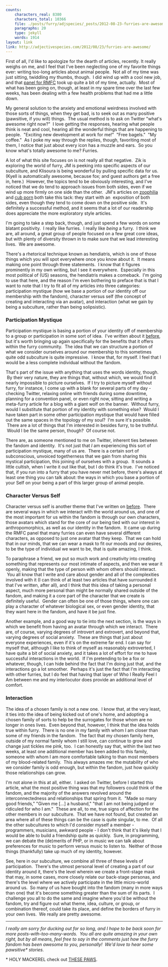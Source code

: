 ```yaml
---
counts:
    characters_real: 8380
    characters_total: 10366
    file: ./posts/furry/adjspecies/_posts/2012-08-23-furries-are-awesome.markdown
    paragraphs: 20
    type: jekyll
    words: 1914
layout: link
link: http://adjectivespecies.com/2012/08/23/furries-are-awesome/
---
```


First of all, I'd like to apologize for the dearth of articles, recently. It
really weighs on me, and I feel that I've been neglecting one of my favorite
things ever: writing too-long articles about animal people.  Not all of my time
was just sitting, twiddling my thumbs, though.  I did wind up with a cool new
job, and that [panel for
RMFC](http://adjectivespecies.com/2012/08/16/exploring-the-fandom-through-data-rmfc-2012-panel/)
took up quite a bit of my time, actually.  Most of what has been going on,
though, at least in my spare time over the last few weeks, has been dealing with
a few health problems that had me a little down.

My general solution to the anxiety and emotional weirdness involved with those
sorts of things, when they get bad, is to seek out as many positive (pawsitive,
if you will) things.  The usual method is to ask on Twitter "what's awesome
right now?"  I love getting the responses, hearing what people think is neat and
cool, hearing all the wonderful things that are happening to people.  "Exciting
new development at work for me!"  "Free bagels."  "My coffee."  As I poke my way
through the replies, though, favoriting most of them, I notice that just about
every icon has a muzzle and ears.  So you know what's totally awesome to me?
Furries.<!--more-->

A lot of what this site focuses on is not really all that negative.  Zik is
exploring the world of furry, JM is peeking into specific aspects of our
subculture, and Klisoura is being wonderful by pulling specific data for us.
(Kyell is automatically awesome, because fox; and guest authors get a free in,
here.)  However, the topics tend to be obviously interesting, and I've noticed
that we do tend to approach issues from both sides, even if we wind up more
firmly on one side than the other.  JM's articles on
[zoophilia](http://adjectivespecies.com/2012/02/06/zoophilia-in-the-furry-community/)
and [cub porn](http://adjectivespecies.com/2012/07/16/in-defence-of-cub-porn/)
both take this tack: they start with an  exposition of both sides, even though
they tend to come down on the positive side.  It's definitely a successful
method, and it seems that a lot of our readership does appreciate the more
exploratory style articles.

I'm going to take a step back, though, and just spend a few words on some
blatant positivity.  I really like furries.  I really like *being* a furry.  I
think we are, all around, a great group of people focused on a few great core
ideas, but with plenty of diversity thrown in to make sure that we lead
interesting lives.  We are awesome.

There's a rhetorical technique known as hendiatris, which is one of those things
which you will spot everywhere once you know about it.  It means making one
point through three statements.  I know that it figures prominently in my own
writing, but I see it everywhere.  Especially in this most political of (US)
seasons, the hendiatris makes a comeback.  I'm going to use that here, and the
reason I'm even bothering to preface that is that I want to note that I try to
fit all of my articles into three categories: participation mystique (how we
base a portion of our identity off our membership with the fandom), character
versus self (the concept of creating and interacting via an avatar), and
interaction (what we gain by being a subculture, rather than being solipsistic).

### Participation Mystique

Participation mystique is basing a portion of your identity off of membership to
a group or participation in some sort of idea.  I've written about it
[before](http://adjectivespecies.com/2012/01/25/participation-mystique/),
but it's worth bringing up again specifically for the benefits that it offers
within the furry community.  The idea that we can structure a portion of what we
consider ourselves around our membership to this sometimes quite odd subculture
is quite impressive.  I know that, for myself. I feel that I would be a less
complete individual without the fandom.

That's part of the issue with anything that uses the words identity, though.  By
their very nature, they are things that, without which, we would find it nearly
impossible to picture ourselves.  If I try to picture myself without furry, for
instance, I come up with a blank for several parts of my day - checking Twitter,
relaxing online with friends during some downtime, planning for a convention
panel, or even right now, sitting and writing a meta-furry article for a blog
with a giant wolf on the banner.  Without furry, would I substitute that portion
of my identity with something else?  Would I have taken part in some other
participation mystique that would have filled out the same spaces in the
topology of my soul?  I'm sure it's possible.  There are a lot of things that
I'm interested in besides furry, to be truthful.  Would I be the same person,
though?  Of course not.

There are, as someone mentioned to me on Twitter, inherent ties between the
fandom and identity.  It's not just that *I* am experiencing this sort of
participation mystique, many of us are.  There is a certain sort of
subconscious, unvoiced togetherness that we gain from sharing this mystical
participation, this joining of ourselves with a group.  It sounds a little
cultish, when I write it out like that, but I do think it's true.  I've noticed
that, if you run into a furry that you have never met before, there's always at
least one thing you can talk about: the ways in which you base a portion of your
Self on your being a part of this larger group of animal people.

### Character Versus Self

Character versus self is another theme that I've written on
[before](http://adjectivespecies.com/2011/11/23/character-versus-self/).
 There are several ways in which we interact with the world around us, and one
of the most important for us within the fandom is through our own characters,
those avatars which stand for the core of our being tied with our interest in
anthropomorphics, as well as our identity in the fandom.  It came up during the
RMFC panel that many furries can even have several different characters, as
opposed to just one avatar that they keep.  That we can hold that in our minds,
that we can wear a mask to fit our moods and our desires, to be the type of
individual we want to be, that is quite amazing, I think.

To paraphrase a friend, we put so much work and creativity into creating
something that represents our most intimate of aspects, and then we wear it
openly, making that the type of person with whom others should interact.  You
all know that I write and care about gender and all of the complexities involved
with it (I can think of at least two articles that have surrounded it that I've
written, after all), and I think that this idea of taking a personal aspect,
much more personal than might be normally shared outside of the fandom, and
making it a core part of the character that we create is definitely useful.
 Gender can often be one of those things, where one can play a character of
whatever biological sex, or even gender identity, that they want here in the
fandom, and have it be just fine.

Another example, and a good way to tie into the next section, is the ways in
which we benefit from having an avatar through which we interact.  There are, of
course, varying degrees of introvert and extrovert, and beyond that, varying
degrees of social anxiety.  These are things that just about everyone
experiences, even if it's on the extreme far end. I can say for myself that,
although I like to think of myself as reasonably extroverted, I have quite a bit
of social anxiety, and it takes a lot of effort for me to have successful
interactions in the world.  If I'm pretending to be a fox or whatever, though, I
can hide behind the fact that I'm doing just that, and the interactions go a lot
smoother.  Perhaps it's just the fact that I'm interacting with other furries,
but I do feel that having that layer of Who I Really Feel I Am between me and my
interlocutor does provide an additional level of comfort.

### Interaction

The idea of a chosen family is not a new one.  I know that, at the very least,
it ties into the idea of being kicked out of one's home, and adopting a chosen
family of sorts to help be the surrogates for those whom are no longer in ones
lives.  Even beyond that, however, I think that the idea holds true within
furry.  There is no one in my family with whom I am closer than some of my
friends in the fandom.  The fact that my chosen family here, outside of my
normal family whom I still love, can continue to grow and change just tickles me
pink, too.  I can honestly say that, within the last two weeks, at least one
additional member has been added to this family, someone with whom I am more
comfortable talking to than most members of my blood-related family.  This
always amazes me: the mutability of who we consider family is odd enough, but
within the fandom, just how quickly those relationships can grow.

I'm not alone in this at all, either.  I asked on Twitter, before I started this
article, what the most positive thing was that my followers could think of the
fandom, and the majority of the answers revolved around the interconnectedness
and relationships that spring from it.  "Made so many good friends," "Given me
\[...\] a husband," "that I am not being judged or ridiculed for who I am."  These
are all, to me, true signs of affection for the other members in our subculture.
 That we have not found, but created an area where all of these things can be
the case is quite singular, to me.  Of all the other subcultures to which I'd
consider myself a member - programmers, musicians, awkward people - I don't
think that it's likely that I would be able to build a friendship quite as
quickly.  Sure, in programming, we can debate the (de)merits of PHP, or in music
we can talk about preferences for music to perform versus music to listen to.
 Neither of those things (thankfully) take up much of my identity, however.

See, here in our subculture, we combine all three of these levels of
participation.  There's the utmost personal level of creating a part of our
identity around it, there's the level wherein we create a front-stage mask that
may, in some cases, more closely relate our back-stage personas, and there's the
level where we actively participate in the little micro-world around us.  So
many of us have bought into the fandom (many in more ways than one) that it's
become something greater than the sum of its parts.  I challenge you all to do
the same and imagine where you'd be without the fandom, try and figure out what
theme, idea, culture, or group, or combination thereof, could take its place,
and define the borders of furry in your own lives.  We really are pretty
awesome.

<hr />

*I really am sorry for ducking out for so long, and I hope to be back soon for
more posts-with-too-many-words.  You all are quite amazing in your own right,
but by all means, feel free to say in the comments just how the furry fandom has
been awesome to you, personally!  We'd love to hear some pawsitive\* stories.*

\* HOLY MACKEREL check out <a
href="http://www.flickr.com/photos/lukefulton/3139126978/in/photostream/"
target="_blank">THESE PAWS</a>.
